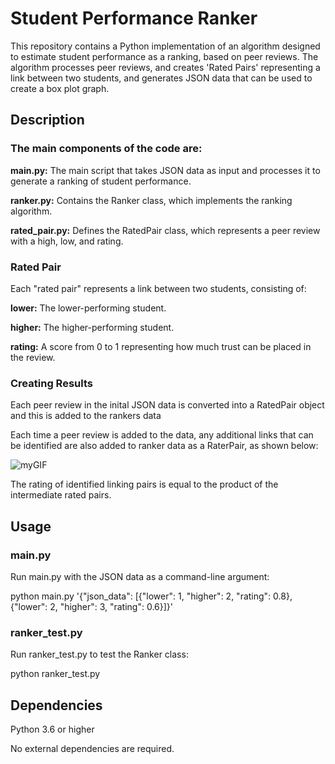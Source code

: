 # Student Performance Ranker

This repository contains a Python implementation of an algorithm designed to estimate student performance as a ranking, based on peer reviews. The algorithm processes peer reviews, and creates 'Rated Pairs' representing a link between two students, and generates JSON data that can be used to create a box plot graph.

## Description

### The main components of the code are:

**main.py:** The main script that takes JSON data as input and processes it to generate a ranking of student performance.

**ranker.py:** Contains the Ranker class, which implements the ranking algorithm.

**rated_pair.py:** Defines the RatedPair class, which represents a peer review with a high, low, and rating.

### Rated Pair

Each "rated pair" represents a link between two students, consisting of:

**lower:** The lower-performing student.

**higher:** The higher-performing student.

**rating:** A score from 0 to 1 representing how much trust can be placed in the review.

### Creating Results

Each peer review in the inital JSON data is converted into a RatedPair object and this is added to the rankers data

Each time a peer review is added to the data, any additional links that can be identified are also added to ranker data as a RaterPair, as shown below:

![myGIF](https://user-images.githubusercontent.com/75681738/230832541-e14e797b-4a16-44e4-9485-58c28c980078.gif)

The rating of identified linking pairs is equal to the product of the intermediate rated pairs.

## Usage

### main.py

Run main.py with the JSON data as a command-line argument:

python main.py '{"json_data": [{"lower": 1, "higher": 2, "rating": 0.8}, {"lower": 2, "higher": 3, "rating": 0.6}]}'

### ranker_test.py

Run ranker_test.py to test the Ranker class:

python ranker_test.py

## Dependencies

Python 3.6 or higher

No external dependencies are required.
